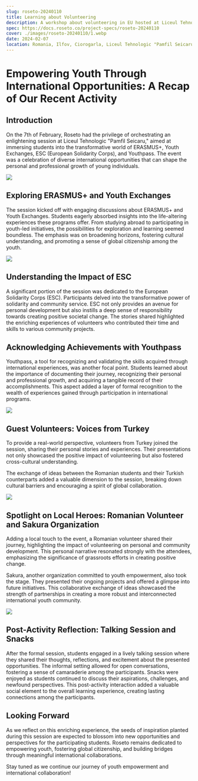 ```yaml
---
slug: roseto-20240110
title: Learning about Volunteering
description: A workshop about volunteering in EU hosted at Liceul Tehnologic "Pamfil Seicaru".
spec: https://docs.roseto.co/project-specs/roseto-20240110
cover: ./images/roseto-20240110/1.webp
date: 2024-02-07
location: Romania, Ilfov, Ciorogarla, Liceul Tehnologic "Pamfil Seicaru"
---
```


# Empowering Youth Through International Opportunities: A Recap of Our Recent Activity

## Introduction

On the 7th of February, Roseto had the privilege of orchestrating an enlightening session at Liceul Tehnologic "Pamfil Seicaru," aimed at immersing students into the transformative world of ERASMUS+, Youth Exchanges, ESC (European Solidarity Corps), and Youthpass. The event was a celebration of diverse international opportunities that can shape the personal and professional growth of young individuals.

![](./images/roseto-20240110/3.webp)

## Exploring ERASMUS+ and Youth Exchanges

The session kicked off with engaging discussions about ERASMUS+ and Youth Exchanges. Students eagerly absorbed insights into the life-altering experiences these programs offer. From studying abroad to participating in youth-led initiatives, the possibilities for exploration and learning seemed boundless. The emphasis was on broadening horizons, fostering cultural understanding, and promoting a sense of global citizenship among the youth.

![](./images/roseto-20240110/4.webp)

## Understanding the Impact of ESC

A significant portion of the session was dedicated to the European Solidarity Corps (ESC). Participants delved into the transformative power of solidarity and community service. ESC not only provides an avenue for personal development but also instills a deep sense of responsibility towards creating positive societal change. The stories shared highlighted the enriching experiences of volunteers who contributed their time and skills to various community projects.

## Acknowledging Achievements with Youthpass

Youthpass, a tool for recognizing and validating the skills acquired through international experiences, was another focal point. Students learned about the importance of documenting their journey, recognizing their personal and professional growth, and acquiring a tangible record of their accomplishments. This aspect added a layer of formal recognition to the wealth of experiences gained through participation in international programs.

![](./images/roseto-20240110/6.webp)

## Guest Volunteers: Voices from Turkey

To provide a real-world perspective, volunteers from Turkey joined the session, sharing their personal stories and experiences. Their presentations not only showcased the positive impact of volunteering but also fostered cross-cultural understanding. 

The exchange of ideas between the Romanian students and their Turkish counterparts added a valuable dimension to the session, breaking down cultural barriers and encouraging a spirit of global collaboration.

![](./images/roseto-20240110/5.webp)

## Spotlight on Local Heroes: Romanian Volunteer and Sakura Organization

Adding a local touch to the event, a Romanian volunteer shared their journey, highlighting the impact of volunteering on personal and community development. This personal narrative resonated strongly with the attendees, emphasizing the significance of grassroots efforts in creating positive change.

Sakura, another organization committed to youth empowerment, also took the stage. They presented their ongoing projects and offered a glimpse into future initiatives. This collaborative exchange of ideas showcased the strength of partnerships in creating a more robust and interconnected international youth community.

![](./images/roseto-20240110/2.webp)

## Post-Activity Reflection: Talking Session and Snacks

After the formal session, students engaged in a lively talking session where they shared their thoughts, reflections, and excitement about the presented opportunities. The informal setting allowed for open conversations, fostering a sense of camaraderie among the participants. Snacks were enjoyed as students continued to discuss their aspirations, challenges, and newfound perspectives. This post-activity interaction added a valuable social element to the overall learning experience, creating lasting connections among the participants.

## Looking Forward

As we reflect on this enriching experience, the seeds of inspiration planted during this session are expected to blossom into new opportunities and perspectives for the participating students. Roseto remains dedicated to empowering youth, fostering global citizenship, and building bridges through meaningful international collaborations.

Stay tuned as we continue our journey of youth empowerment and international collaboration!
